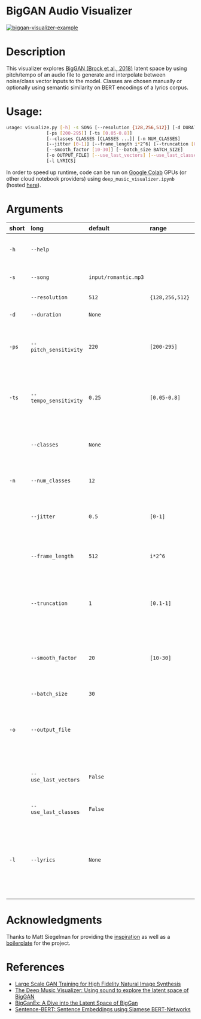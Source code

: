 
BigGAN Audio Visualizer
=======
[![biggan-visualizer-example](https://res.cloudinary.com/marcomontalbano/image/upload/v1639193761/video_to_markdown/images/youtube--30RK_HeV3Is-c05b58ac6eb4c4700831b2b3070cd403.jpg)](https://www.youtube.com/watch?v=30RK_HeV3Is "biggan-visualizer-example")

# Description

This visualizer explores [BigGAN (Brock et al., 2018)](https://arxiv.org/abs/1809.11096) latent space by using pitch/tempo of an audio file to generate and interpolate between noise/class vector inputs to the model. Classes are chosen manually or optionally using semantic similarity on BERT encodings of a lyrics corpus.

# Usage:


```bash
usage: visualize.py [-h] -s SONG [--resolution {128,256,512}] [-d DURATION]
               [-ps [200-295]] [-ts [0.05-0.8]]
               [--classes CLASSES [CLASSES ...]] [-n NUM_CLASSES]
               [--jitter [0-1]] [--frame_length i*2^6] [--truncation [0.1-1]]
               [--smooth_factor [10-30]] [--batch_size BATCH_SIZE]
               [-o OUTPUT_FILE] [--use_last_vectors] [--use_last_classes]
               [-l LYRICS]

```

In order to speed up runtime, code can be run on [Google Colab](https://research.google.com/colaboratory/) GPUs (or other cloud notebook providers) using `deep_music_visualizer.ipynb` (hosted [here](https://colab.research.google.com/github/rushk014/biggan-visualizer/blob/master/deep_music_visualizer.ipynb)).

# Arguments

|short|long|default|range|help|
| :--- | :--- | :--- | :--- | :--- |
|`-h`|`--help`|||show this help message and exit|
|`-s`|`--song`|`input/romantic.mp3`||path to input audio file `[REQUIRED]`|
||`--resolution`|`512`|`{128,256,512}`|output video resolution|
|`-d`|`--duration`|`None`||output video duration|
|`-ps`|`--pitch_sensitivity`|`220`|`[200-295]`|controls the sensitivity of the class vector to changes in pitch|
|`-ts`|`--tempo_sensitivity`|`0.25`|`[0.05-0.8]`|controls the sensitivity of the noise vector to changes in volume and tempo|
||`--classes`|`None`||manually specify [--num_classes] ImageNet classes|
|`-n`|`--num_classes`|`12`||number of unique classes to use|
||`--jitter`|`0.5`|`[0-1]`|controls jitter of the noise vector to reduce repitition|
||`--frame_length`|`512`|`i*2^6`|number of audio frames to video frames in the output|
||`--truncation`|`1`|`[0.1-1]`|BigGAN truncation parameter controls complexity of structure within frames|
||`--smooth_factor`|`20`|`[10-30]`|controls interpolation between class vectors to smooth rapid flucations|
||`--batch_size`|`30`||BigGAN batch_size|
|`-o`|`--output_file`|||name of output file stored in output/, defaults to [--song] path base_name|
||`--use_last_vectors`|`False`||set flag to use previous saved class/noise vectors|
||`--use_last_classes`|`False`||set flag to use previous classes|
|`-l`|`--lyrics`|`None`||path to lyrics file; setting [--lyrics LYRICS] computes classes by semantic similarity under BERT encodings|

# Acknowledgments

Thanks to Matt Siegelman for providing the [inspiration](https://towardsdatascience.com/the-deep-music-visualizer-using-sound-to-explore-the-latent-space-of-biggan-198cd37dac9a) as well as a [boilerplate](https://github.com/msieg/deep-music-visualizer) for the project.

# References

- [Large Scale GAN Training for High Fidelity Natural Image Synthesis](https://arxiv.org/abs/1809.11096)
- [The Deep Music Visualizer: Using sound to explore the latent space of BigGAN](https://towardsdatascience.com/the-deep-music-visualizer-using-sound-to-explore-the-latent-space-of-biggan-198cd37dac9a)
- [BigGanEx: A Dive into the Latent Space of BigGan](https://thegradient.pub/bigganex-a-dive-into-the-latent-space-of-biggan/)
- [Sentence-BERT: Sentence Embeddings using Siamese BERT-Networks](https://arxiv.org/abs/1908.10084)